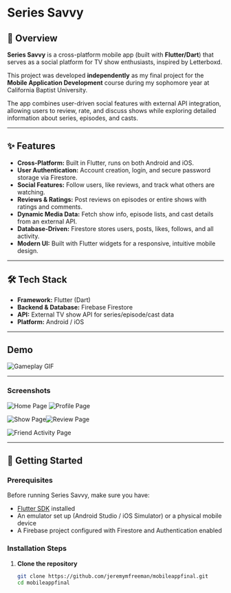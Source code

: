 # Series Savvy  

## 📖 Overview  
**Series Savvy** is a cross-platform mobile app (built with **Flutter/Dart**) that serves as a social platform for TV show enthusiasts, inspired by Letterboxd.  

This project was developed **independently** as my final project for the **Mobile Application Development** course during my sophomore year at California Baptist University.  

The app combines user-driven social features with external API integration, allowing users to review, rate, and discuss shows while exploring detailed information about series, episodes, and casts.  

---

## ✨ Features  
- **Cross-Platform:** Built in Flutter, runs on both Android and iOS.  
- **User Authentication:** Account creation, login, and secure password storage via Firestore.  
- **Social Features:** Follow users, like reviews, and track what others are watching.  
- **Reviews & Ratings:** Post reviews on episodes or entire shows with ratings and comments.  
- **Dynamic Media Data:** Fetch show info, episode lists, and cast details from an external API.  
- **Database-Driven:** Firestore stores users, posts, likes, follows, and all activity.  
- **Modern UI:** Built with Flutter widgets for a responsive, intuitive mobile design.  

---

## 🛠 Tech Stack  
- **Framework:** Flutter (Dart)  
- **Backend & Database:** Firebase Firestore  
- **API:** External TV show API for series/episode/cast data  
- **Platform:** Android / iOS  

---


## Demo  

![Gameplay GIF](docs/screenshots/appdemo.gif)

---

### Screenshots  

![Home Page](docs/screenshots/homepage.png) ![Profile Page](docs/screenshots/profilepage.png)

![Show Page](docs/screenshots/showpage.png)![Review Page](docs/screenshots/reviewpage.png)


![Friend Activity Page](docs/screenshots/friendactivitypage.png)

---

## 🚀 Getting Started  

### Prerequisites  
Before running Series Savvy, make sure you have:  
- [Flutter SDK](https://flutter.dev/docs/get-started/install) installed  
- An emulator set up (Android Studio / iOS Simulator) or a physical mobile device  
- A Firebase project configured with Firestore and Authentication enabled  

### Installation Steps  
1. **Clone the repository**  
   ```bash
   git clone https://github.com/jeremymfreeman/mobileappfinal.git
   cd mobileappfinal
